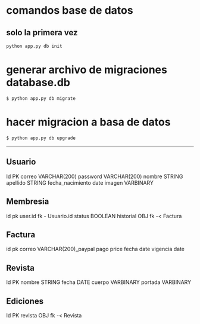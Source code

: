 # comandos base de datos
   ## solo la primera vez
    python app.py db init

   # generar archivo de migraciones database.db
    $ python app.py db migrate

   # hacer migracion a basa de datos
    $ python app.py db upgrade

----------------------------------------------------
Usuario
-
Id PK
correo VARCHAR(200)
password VARCHAR(200)
nombre STRING
apellido STRING
fecha_nacimiento date
imagen VARBINARY


Membresia
-
id pk 
user.id fk - Usuario.id
status BOOLEAN
historial OBJ fk -< Factura

Factura
-
id pk
correo VARCHAR(200)_paypal
pago  price
fecha date 
vigencia date

Revista
--------
Id PK
nombre STRING
fecha DATE
cuerpo VARBINARY
portada VARBINARY

Ediciones
----------
Id PK
revista OBJ fk -< Revista

